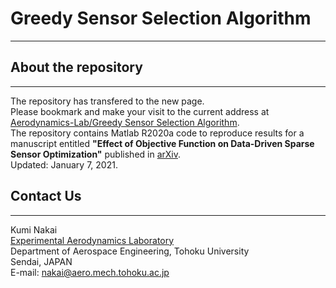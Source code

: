 <!-- Last modified: 2021/01/07 -->
# Greedy Sensor Selection Algorithm  
---
## About the repository
---
The repository has transfered to the new page.  
Please bookmark and make your visit to the current address at [Aerodynamics-Lab/Greedy Sensor Selection Algorithm](https://github.com/Aerodynamics-Lab/Greedy-Sensor-Selection-Algorithm).  
The repository contains Matlab R2020a code to reproduce results for a manuscript entitled __"Effect of Objective Function on Data-Driven Sparse Sensor Optimization"__ published in [arXiv](https://arxiv.org/abs/2007.05377).  
Updated: January 7, 2021.


## Contact Us
---
Kumi Nakai  
[Experimental Aerodynamics Laboratory](http://www.aero.mech.tohoku.ac.jp/eng/)  
Department of Aerospace Engineering, Tohoku University  
Sendai, JAPAN  
E-mail: nakai@aero.mech.tohoku.ac.jp
